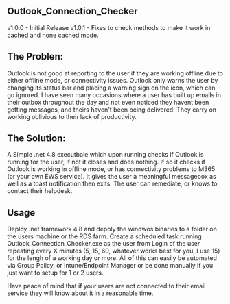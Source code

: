Outlook_Connection_Checker
--------------------------
v1.0.0 - Initial Release
v1.0.1 - Fixes to check methods to make it work in cached and none cached mode.

The Problen:
------------
Outlook is not good at reporting to the user if they are working offline due to either offline mode, or connectivity issues.
Outlook only warns the user by changing its status bar and placing a warning sign on the icon, which can go ignored.
I have seen many occasions where a user has built up emails in their outbox throughout the day and not even noticed they havent been getting messages, and theirs haven't been being delivered.
They carry on working oblivious to their lack of productivity.

The Solution:
-------------
A Simple .net 4.8 executbale which upon running checks if Outlook is running for the user, if not it closes and does nothing.
If so it checks if Outlook is working in offline mode, or has connectivity problems to M365 (or your own EWS service).
It gives the user a meaningful messagebox as well as a toast notification then exits.
The user can remediate, or knows to contact their helpdesk.  

Usage
-----
Deploy .net framework 4.8 and depoly the windwos binaries to a folder on the users machine or the RDS farm.
Create a scheduled task running Outlook_Connection_Checker.exe as the user from Login of the user repeating every X minutes (5, 15, 60, whatever works best for you, I use 15) for the lengh of a working day or more.
All of this can easily be automated via Group Policy, or Intune/Endpoint Manager or be done manually if you just want to setup for 1 or 2 users.

Have peace of mind that if your users are not connected to their email service they will know about it in a reasonable time.  
